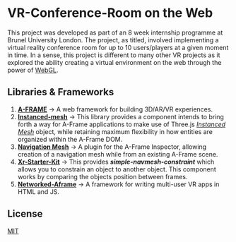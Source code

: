 # VR-Conference-Room on the Web

This project was developed as part of an 8 week internship programme at Brunel University London. The project, as titled, involved implementing a virtual reality conference room for up to 10 users/players at a given moment in time. In a sense, this project is different to many other VR projects as it explored the ability creating a virtual environment on the web through the power of [WebGL](https://en.wikipedia.org/wiki/WebGL).

## Libraries & Frameworks

1. [**A-FRAME**](https://aframe.io/) -> A web framework for building 3D/AR/VR experiences.
2. [**Instanced-mesh**](https://github.com/diarmidmackenzie/instanced-mesh) -> This library provides a component intends to bring forth a way for A-Frame applications to make use of Three.js [_Instanced Mesh_](https://threejs.org/docs/index.html#api/en/objects/InstancedMesh) object, while retaining maximum flexibility in how entities are organized within the A-Frame DOM.
3. [**Navigation Mesh**](https://github.com/donmccurdy/aframe-inspector-plugin-recast) -> A plugin for the A-Frame Inspector, allowing creation of a navigation mesh while from an existing A-Frame scene.
4. [**Xr-Starter-Kit**](https://github.com/AdaRoseCannon/aframe-xr-boilerplate) -> This provides **_simple-navmesh-constraint_** which allows you to constrain an object to another object. This component works by comparing the objects position between frames.
5. [**Networked-Aframe**](https://github.com/networked-aframe/networked-aframe) -> A framework for writing multi-user VR apps in HTML and JS.

## License

[MIT](https://choosealicense.com/licenses/mit/)
